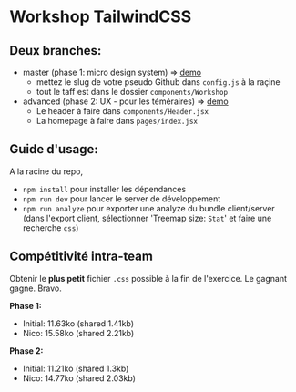 # Workshop TailwindCSS

## Deux branches:

-   master (phase 1: micro design system) => [demo](https://workshop-tailwind-git-correction1-delka.vercel.app)
    -   mettez le slug de votre pseudo Github dans `config.js` à la raçine
    -   tout le taff est dans le dossier `components/Workshop`
-   advanced (phase 2: UX - pour les téméraires) => [demo](https://workshop-tailwind-k9n7ef43v-delka.vercel.app)
    -   Le header à faire dans `components/Header.jsx`
    -   La homepage à faire dans `pages/index.jsx`

## Guide d'usage:

A la racine du repo,

-   `npm install` pour installer les dépendances
-   `npm run dev` pour lancer le server de développement
-   `npm run analyze` pour exporter une analyze du bundle client/server (dans l'export client, sélectionner 'Treemap size: `Stat`' et faire une recherche `css`)

## Compétitivité intra-team

Obtenir le **plus petit** fichier `.css` possible à la fin de l'exercice. Le gagnant gagne. Bravo.

**Phase 1:**

-   Initial: 11.63ko (shared 1.41kb)
-   Nico: 15.58ko (shared 2.21kb)

**Phase 2:**

-   Initial: 11.21ko (shared 1.3kb)
-   Nico: 14.77ko (shared 2.03kb)
